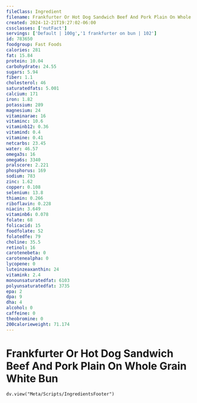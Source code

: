 ```yaml
---
fileClass: Ingredient
filename: Frankfurter Or Hot Dog Sandwich Beef And Pork Plain On Whole Grain White Bun
created: 2024-12-21T19:27:02-06:00
cssclasses: ['nutFact']
servings: ['Default | 100g','1 frankfurter on bun | 102']
id: 783650
foodgroup: Fast Foods
calories: 281
fat: 15.84
protein: 10.04
carbohydrate: 24.55
sugars: 5.94
fiber: 1.1
cholesterol: 46
saturatedfats: 5.001
calcium: 171
iron: 1.82
potassium: 289
magnesium: 24
vitaminarae: 16
vitaminc: 10.6
vitaminb12: 0.36
vitamind: 0.4
vitamine: 0.41
netcarbs: 23.45
water: 46.57
omega3s: 16
omega6s: 3340
pralscore: 2.221
phosphorus: 169
sodium: 783
zinc: 1.62
copper: 0.108
selenium: 13.8
thiamin: 0.266
riboflavin: 0.228
niacin: 3.649
vitaminb6: 0.078
folate: 68
folicacid: 15
foodfolate: 52
folatedfe: 79
choline: 35.5
retinol: 16
carotenebeta: 0
carotenealpha: 0
lycopene: 0
luteinzeaxanthin: 24
vitamink: 2.4
monounsaturatedfat: 6103
polyunsaturatedfat: 3735
epa: 2
dpa: 9
dha: 4
alcohol: 0
caffeine: 0
theobromine: 0
200calorieweight: 71.174
---
```


# Frankfurter Or Hot Dog Sandwich Beef And Pork Plain On Whole Grain White Bun

```dataviewjs
dv.view("Meta/Scripts/IngredientsFooter")
```